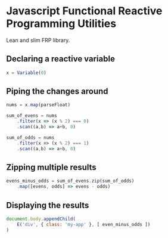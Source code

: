 # Javascript Functional Reactive Programming Utilities

Lean and slim FRP library.

## Declaring a reactive variable

```javascript
x = Variable(0)
```

## Piping the changes around

```javascript
nums = x.map(parseFloat)

sum_of_evens = nums
	.filter(x => (x % 2) === 0)
	.scan((a,b) => a+b, 0)

sum_of_odds = nums
	.filter(x => (x % 2) === 1)
	.scan((a,b) => a+b, 0)
```

## Zipping multiple results

```javascript
evens_minus_odds = sum_of_evens.zip(sum_of_odds)
	.map([evens, odds] => evens - odds)
```

## Displaying the results

```javascript
document.body.appendChild(
	E('div', { class: 'my-app' }, [ even_minus_odds ])
)
```
